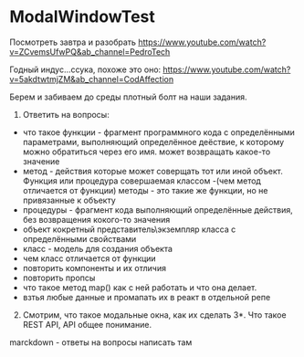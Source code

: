 # ModalWindowTest
 Посмотреть завтра и разобрать
https://www.youtube.com/watch?v=ZCvemsUfwPQ&ab_channel=PedroTech

Годный индус...ссука, похоже это оно: 
https://www.youtube.com/watch?v=5akdtwtmjZM&ab_channel=CodAffection

Берем и забиваем до среды плотный болт на наши задания. 
1. Ответить на вопросы: 
- что такое функции - фрагмент программного кода с определёнными параметрами, выполняющий определённое деёствие, к которому можно обратиться через его имя. может возвращать какое-то значение
- метод - действия которые может соверщать тот или иной объект. Функция или процедура совершаемая классом 
-(чем метод отличается от функции) методы - это такие же функции, но не привязанные к объекту
- процедуры - фрагмент кода выполняющий определённые действия, без возвращения кокого-то значения   
- объект  кокретный представитель\экземпляр класса  с определёнными свойствами
- класс  - модель для создания объекта
- чем класс отличается от функции 
- повторить компоненты и их отличия 
- повторить пропсы 
- что такое метод map() как с ней работать и что она делает. 
- взтья любые данные и промапать их в реакт в отдельной репе

2. Смотрим, что такое модальные окна, как их сделать 
3*. Что такое REST API, API общее понимание. 

marckdown - ответы на вопросы написать там